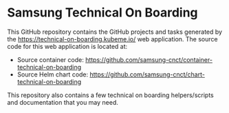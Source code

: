# Samsung Technical On Boarding

This GitHub repository contains the GitHub projects and tasks generated by the
https://technical-on-boarding.kubeme.io/ web application. The source code for this
web application is located at:

- Source container code: https://github.com/samsung-cnct/container-technical-on-boarding
- Source Helm chart code: https://github.com/samsung-cnct/chart-technical-on-boarding

This repository also contains a few technical on boarding helpers/scripts and documentation
that you may need.

